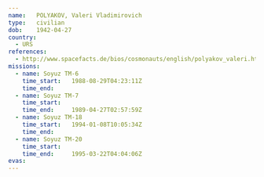 ```yaml
---
name:	POLYAKOV, Valeri Vladimirovich 
type:	civilian
dob:	1942-04-27
country:
  - URS
references:
  - http://www.spacefacts.de/bios/cosmonauts/english/polyakov_valeri.htm
missions:
  - name: Soyuz TM-6
    time_start:   1988-08-29T04:23:11Z
    time_end:     
  - name: Soyuz TM-7
    time_start:   
    time_end:     1989-04-27T02:57:59Z
  - name: Soyuz TM-18
    time_start:   1994-01-08T10:05:34Z
    time_end:     
  - name: Soyuz TM-20
    time_start:   
    time_end:     1995-03-22T04:04:06Z
evas:
---
```

